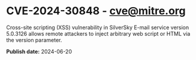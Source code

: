 # CVE-2024-30848 - cve@mitre.org

Cross-site scripting (XSS) vulnerability in SilverSky E-mail service version 5.0.3126 allows remote attackers to inject arbitrary web script or HTML via the version parameter.

**Publish date:** 2024-06-20

